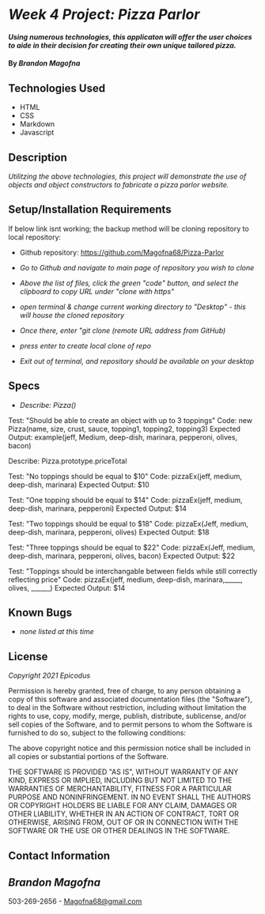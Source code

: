 # _Week 4 Project: Pizza Parlor_

#### _Using numerous technologies, this applicaton will offer the user choices to aide in their decision for creating their own unique tailored pizza._

#### By _**Brandon Magofna**_

## Technologies Used

* HTML
* CSS
* Markdown
* Javascript

## Description

_Utilitzing the above technologies, this project will demonstrate the use of objects and object constructors to fabricate a pizza parlor website._

## Setup/Installation Requirements

If below link isnt working; the backup method will be cloning repository to local repository:

* Github repository: https://github.com/Magofna68/Pizza-Parlor

* _Go to Github and navigate to main page of repository you wish to clone_
* _Above the list of files, click the green "code" button, and select the clipboard to copy URL under "clone with https"_
* _open terminal & change current working directory to "Desktop" - this will house the cloned repository_
* _Once there, enter "git clone (remote URL address from GitHub)_
* _press enter to create local clone of repo_
* _Exit out of terminal, and repository should be available on your desktop_ 

## Specs

* _Describe: Pizza()_

Test: "Should be able to create an object with up to 3 toppings"
Code: 
new Pizza(name, size, crust, sauce, topping1, topping2, topping3)
Expected Output:
example(jeff, Medium, deep-dish, marinara, pepperoni, olives, bacon)

Describe: Pizza.prototype.priceTotal

Test: "No toppings should be equal to $10"
Code:
pizzaEx(jeff, medium, deep-dish, marinara)
Expected Output: $10

Test: "One topping should be equal to $14"
Code:
pizzaEx(jeff, medium, deep-dish, marinara, pepperoni)
Expected Output: $14

Test: "Two toppings should be equal to $18"
Code:
pizzaEx(Jeff, medium, deep-dish, marinara, pepperoni, olives)
Expected Output: $18

Test: "Three toppings should be equal to $22"
Code:
pizzaEx(Jeff, medium, deep-dish, marinara, pepperoni, olives, bacon)
Expected Output: $22

Test: "Toppings should be interchangable between fields while still correctly reflecting price"
Code:
pizzaEx(jeff, medium, deep-dish, marinara,_____, olives, ______)
Expected Output: $14


## Known Bugs

* _none listed at this time_


## License

_Copyright 2021 Epicodus_

Permission is hereby granted, free of charge, to any person obtaining a copy of this software and associated documentation files (the "Software"), to deal in the Software without restriction, including without limitation the rights to use, copy, modify, merge, publish, distribute, sublicense, and/or sell copies of the Software, and to permit persons to whom the Software is furnished to do so, subject to the following conditions:

The above copyright notice and this permission notice shall be included in all copies or substantial portions of the Software.

THE SOFTWARE IS PROVIDED "AS IS", WITHOUT WARRANTY OF ANY KIND, EXPRESS OR IMPLIED, INCLUDING BUT NOT LIMITED TO THE WARRANTIES OF MERCHANTABILITY, FITNESS FOR A PARTICULAR PURPOSE AND NONINFRINGEMENT. IN NO EVENT SHALL THE AUTHORS OR COPYRIGHT HOLDERS BE LIABLE FOR ANY CLAIM, DAMAGES OR OTHER LIABILITY, WHETHER IN AN ACTION OF CONTRACT, TORT OR OTHERWISE, ARISING FROM, OUT OF OR IN CONNECTION WITH THE SOFTWARE OR THE USE OR OTHER DEALINGS IN THE SOFTWARE.

## Contact Information

## _Brandon Magofna_ 
503-269-2656  -  Magofna68@gmail.com